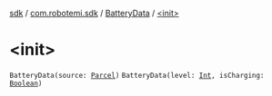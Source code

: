 [sdk](../../index.md) / [com.robotemi.sdk](../index.md) / [BatteryData](index.md) / [&lt;init&gt;](./-init-.md)

# &lt;init&gt;

`BatteryData(source: `[`Parcel`](https://developer.android.com/reference/android/os/Parcel.html)`)`
`BatteryData(level: `[`Int`](https://kotlinlang.org/api/latest/jvm/stdlib/kotlin/-int/index.html)`, isCharging: `[`Boolean`](https://kotlinlang.org/api/latest/jvm/stdlib/kotlin/-boolean/index.html)`)`